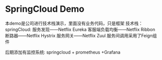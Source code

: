 # SpringCloud Demo
本demo是公司进行技术栈演示，里面没有业务代码，只是框架
技术栈：springCloud: 
服务发现——Netflix Eureka
客服端负载均衡——Netflix Ribbon
断路器——Netflix Hystrix
服务网关——Netflix Zuul
服务间调用采用了Feign组件

后期添加有监控系统:
springcloud + prometheus +Grafana
